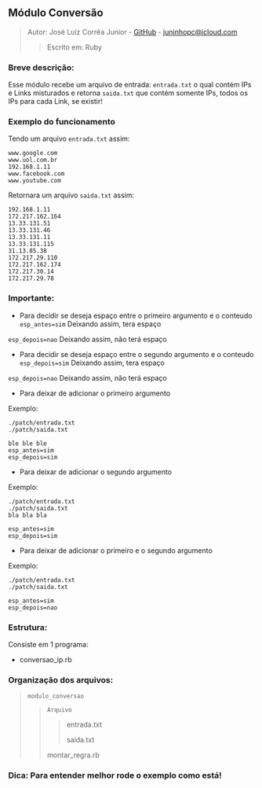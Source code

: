 ## Módulo Conversão

> Autor: José Luiz Corrêa Junior - [GitHub](https://github.com/juninhoojl) - <juninhopc@icloud.com>
> > Escrito em: Ruby

### Breve descrição:

Esse módulo recebe um arquivo de entrada: `entrada.txt` o qual contém IPs e Links misturados e retorna `saida.txt` que contém somente IPs, todos os IPs para cada Link, se existir!

### Exemplo do funcionamento

Tendo um arquivo `entrada.txt` assim: 

```
www.google.com
www.uol.com.br
192.168.1.11
www.facebook.com
www.youtube.com
```
Retornara um arquivo `saida.txt` assim: 

```
192.168.1.11
172.217.162.164
13.33.131.51
13.33.131.46
13.33.131.11
13.33.131.115
31.13.85.38
172.217.29.110
172.217.162.174
172.217.30.14
172.217.29.78

```

### Importante:

* Para decidir se deseja espaço entre o primeiro argumento e o conteudo
```esp_antes=sim``` Deixando assim, tera espaço

```esp_depois=nao``` Deixando assim, não terá espaço


* Para decidir se deseja espaço entre o segundo argumento e o conteudo
```esp_depois=sim``` Deixando assim, tera espaço

```esp_depois=nao``` Deixando assim, não terá espaço

* Para deixar de adicionar o primeiro argumento

Exemplo:

```
./patch/entrada.txt
./patch/saida.txt

ble ble ble
esp_antes=sim
esp_depois=sim

```
* Para deixar de adicionar o segundo argumento

Exemplo:

```
./patch/entrada.txt
./patch/saida.txt
bla bla bla

esp_antes=sim
esp_depois=sim

```
* Para deixar de adicionar o primeiro e o segundo argumento

Exemplo:

```
./patch/entrada.txt
./patch/saida.txt

esp_antes=sim
esp_depois=nao

```

### Estrutura:
Consiste em 1 programa:

* conversao_ip.rb

### Organização dos arquivos:

> `modulo_conversao`
>> `Arquivo`
>>> entrada.txt
>>> 
>>>	 saida.txt
>>>
>> montar_regra.rb


### Dica: Para entender melhor rode o exemplo como está!
